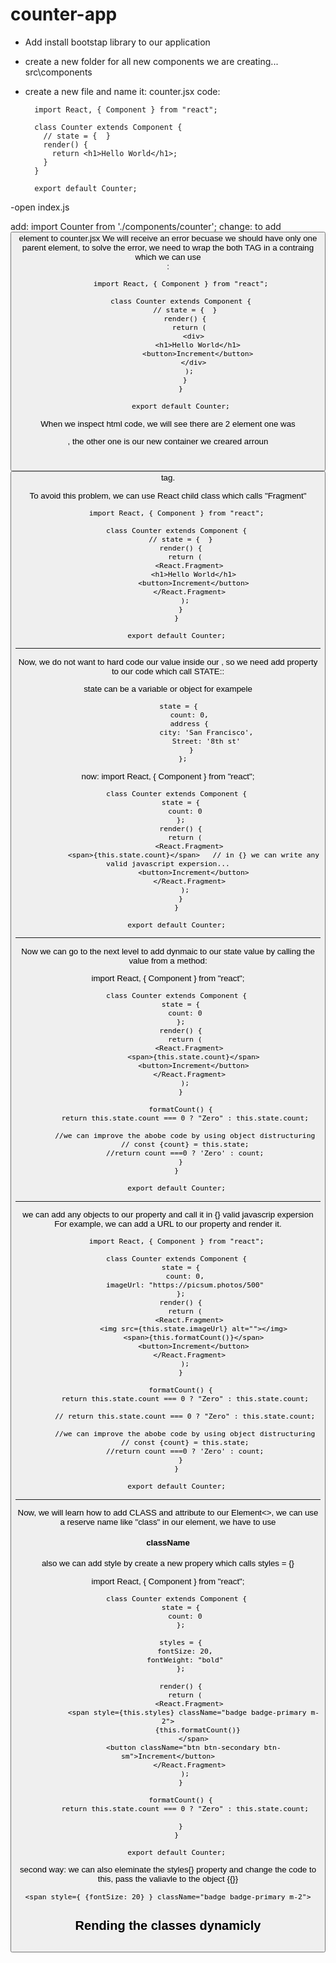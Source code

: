 # counter-app

- Add install bootstap library to our application
- create a new folder for all new components we are creating...  src\components
- create a new file and name it: counter.jsx
code:

        import React, { Component } from "react";

        class Counter extends Component {
          // state = {  }
          render() {
            return <h1>Hello World</h1>;
          }
        }

        export default Counter;

-open index.js

add: import Counter from './components/counter';
change: <App /> to <Counter />
add <button> element to counter.jsx
  We will receive an error becuase we should have only one parent element, to solve the error, we need to wrap the both TAG in a contraing which we can use <div>:
  
          import React, { Component } from "react";

          class Counter extends Component {
            // state = {  }
            render() {
              return (
                <div>
                  <h1>Hello World</h1>
                  <button>Increment</button>
                </div>
              );
            }
          }

          export default Counter;
  
  
  When we inspect html code, we will see there are 2 <dev> element one was <div id="root"></div> , the other one is our new container we creared arroun <h1><button> tag. 
  
  To avoid this problem, we can use React child class which calls "Fragment"
  
        import React, { Component } from "react";

        class Counter extends Component {
          // state = {  }
          render() {
            return (
              <React.Fragment>
                <h1>Hello World</h1>
                <button>Increment</button>
              </React.Fragment>
            );
          }
        }

        export default Counter;
-----------------

Now, we do not want to hard code our value inside our <TAG>, so we need add property to our code which call STATE::
  
state can be a variable or object for exampele
  
          state = { 
              count: 0,
              address {
                      city: 'San Francisco',
                      Street: '8th st'
               }
           };

now:
        import React, { Component } from "react";

        class Counter extends Component {
          state = {
            count: 0
          };
          render() {
            return (
              <React.Fragment>
                <span>{this.state.count}</span>   // in {} we can write any valid javascript expersion...
                <button>Increment</button>
              </React.Fragment>
            );
          }
        }

        export default Counter;
---------------------------------
  Now we can go to the next level to add dynmaic to our state value
  by calling the value from a method:
  
  import React, { Component } from "react";

        class Counter extends Component {
          state = {
            count: 0
          };
          render() {
            return (
              <React.Fragment>
                <span>{this.state.count}</span>
                <button>Increment</button>
              </React.Fragment>
            );
          }

          formatCount() {
            return this.state.count === 0 ? "Zero" : this.state.count;

            //we can improve the abobe code by using object distructuring
            // const {count} = this.state;
            //return count ===0 ? 'Zero' : count;
          }
        }

        export default Counter;
  
  ----
  we can add any objects to our property and call it in {} valid javascrip expersion
  For example, we can add a URL to our property and render it.

        import React, { Component } from "react";

        class Counter extends Component {
          state = {
            count: 0,
            imageUrl: "https://picsum.photos/500"
          };
          render() {
            return (
              <React.Fragment>
                <img src={this.state.imageUrl} alt=""></img>
                <span>{this.formatCount()}</span>
                <button>Increment</button>
              </React.Fragment>
            );
          }

          formatCount() {
            return this.state.count === 0 ? "Zero" : this.state.count;

            // return this.state.count === 0 ? "Zero" : this.state.count;

            //we can improve the abobe code by using object distructuring
            // const {count} = this.state;
            //return count ===0 ? 'Zero' : count;
          }
        }

        export default Counter;
  
  ----
 Now, we will learn how to add CLASS and attribute to our Element<>, we can use a reserve name like "class" in our element, we have to use <h4>className</h4> also we can add style by create a new propery which calls styles = {}
 
 import React, { Component } from "react";

        class Counter extends Component {
          state = {
            count: 0
          };

          styles = {
            fontSize: 20,
            fontWeight: "bold"
          };

          render() {
            return (
              <React.Fragment>
                <span style={this.styles} className="badge badge-primary m-2">
                  {this.formatCount()}
                </span>
                <button className="btn btn-secondary btn-sm">Increment</button>
              </React.Fragment>
            );
          }

          formatCount() {
            return this.state.count === 0 ? "Zero" : this.state.count;

          }
        }

        export default Counter;
  
   second way: we can also eleminate the styles{} property and change the code to this, pass the valiavle to the object {{}}
   
    <span style={ {fontSize: 20} } className="badge badge-primary m-2">
  
  
  
  
<h2 style "color:blue" >Rending the classes dynamicly<h2>
  
